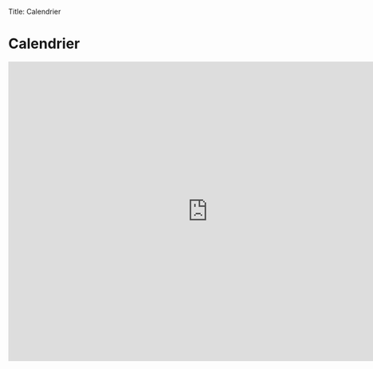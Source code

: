 Title: Calendrier

# Calendrier

<center>
<iframe id="myFrame" src="https://calendar.google.com/calendar/b/3/embed?height=600&amp;wkst=2&amp;bgcolor=%23ffffff&amp;ctz=Europe%2FParis&amp;src=ZjE0OTdoamRoODE0MGQ4NnFyYWZmODRmZGdAZ3JvdXAuY2FsZW5kYXIuZ29vZ2xlLmNvbQ&amp;color=%23F6BF26&amp;showNav=1&amp;showDate=1&amp;showPrint=0&amp;showTabs=1&amp;showCalendars=0&amp;showTz=1&amp;title=Calendrier%20des%20prochains%20cours%20et%20ateliers"style="border-width:0" width="800" height="600" frameborder="0" scrolling="no"></iframe>
</center>

<!---
<div class="row">
  <div class="col-sm-6">
  <div class="card-deck mb-3 text-center">
    <div class="card">
      <div class="card-header">
        <h4 class="my-0 font-weight-normal">Free</h4>
      </div>
      <div class="card-body">
        <h1 class="card-title pricing-card-title">$0 <small class="text-muted">/ mo</small></h1>
        <ul class="list-unstyled mt-3 mb-4">
          <li>10 users included</li>
          <li>2 GB of storage</li>
          <li>Email support</li>
          <li>Help center access</li>
        </ul>
        <button type="button" class="btn btn-lg btn-block btn-outline-primary">Sign up for free</button>
      </div>
    </div>
    </div>
  </div>
  
  <div class="col-sm-6">
  <div class="card-deck mb-3 text-center">
    <div class="card">
      <div class="card-header">
        <h4 class="my-0 font-weight-normal">Pro</h4>
      </div>
      <div class="card-body">
        <h1 class="card-title pricing-card-title">$15 <small class="text-muted">/ mo</small></h1>
        <ul class="list-unstyled mt-3 mb-4">
          <li>20 users included</li>
          <li>10 GB of storage</li>
          <li>Priority email support</li>
          <li>Help center access</li>
        </ul>
        <button type="button" class="btn btn-lg btn-block btn-primary">Get started</button>
      </div>
    </div>
    </div>
  </div>
</div>

-->
